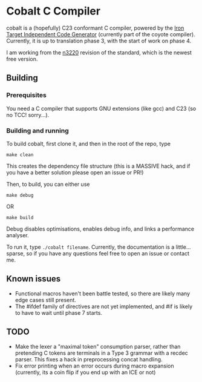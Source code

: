 # Cobalt C Compiler
cobalt is a (hopefully) C23 conformant C compiler, powered by the [Iron Target Independent Code Generator](https://github.com/spsandwichman/coyote) (currently part of the coyote compiler).
Currently, it is up to translation phase 3, with the start of work on phase 4.

I am working from the [n3220](https://www.open-std.org/jtc1/sc22/wg14/www/docs/n3220.pdf) revision of the standard, which is the newest free version.

## Building
### Prerequisites
You need a C compiler that supports GNU extensions (like gcc) and C23 (so no TCC! sorry...). 

### Building and running
To build cobalt, first clone it, and then in the root of the repo, type
```shell
make clean
```
This creates the dependency file structure (this is a MASSIVE hack, and if you have a better solution please open an issue or PR!)

Then, to build, you can either use 
```shell 
make debug 
``` 
OR 
```shell 
make build
``` 
Debug disables optimisations, enables debug info, and links a performance analyser.

To run it, type `./cobalt filename`. Currently, the documentation is a little... sparse, so if you have any questions feel free to open an issue or contact me.

## Known issues
- Functional macros haven't been battle tested, so there are likely many edge cases still present.
- The #ifdef family of directives are not yet implemented, and #if is likely to have to wait until phase 7 starts.

## TODO
- Make the lexer a "maximal token" consumption parser, rather than pretending C tokens are terminals in a Type 3 grammar with a recdec parser. This fixes a hack in preprocessing concat handling.
- Fix error printing when an error occurs during macro expansion (currently, its a coin flip if you end up with an ICE or not)